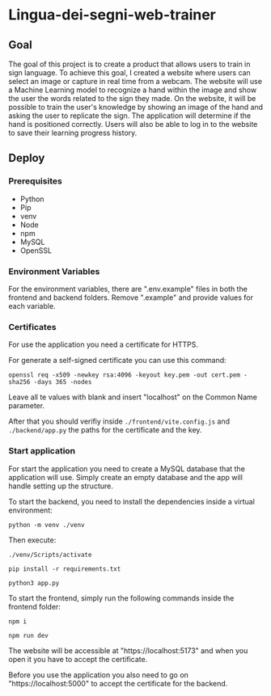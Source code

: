 # Lingua-dei-segni-web-trainer
## Goal
The goal of this project is to create a product that allows users to train in sign language. To achieve this goal, I created a website where users can select an image or capture in real time from a webcam. The website will use a Machine Learning model to recognize a hand within the image and show the user the words related to the sign they made. On the website, it will be possible to train the user's knowledge by showing an image of the hand and asking the user to replicate the sign. The application will determine if the hand is positioned correctly. Users will also be able to log in to the website to save their learning progress history. 

## Deploy
### Prerequisites
 - Python
 - Pip
 - venv
 - Node
 - npm
 - MySQL
 - OpenSSL

### Environment Variables

For the environment variables, there are ".env.example" files in both the frontend and backend folders. Remove ".example" and provide values for each variable.

### Certificates

For use the application you need a certificate for HTTPS.

For generate a self-signed certificate you can use this command:

`openssl req -x509 -newkey rsa:4096 -keyout key.pem -out cert.pem -sha256 -days 365 -nodes`

Leave all te values with blank and insert "localhost" on the Common Name parameter.

After that you should verifiy inside `./frontend/vite.config.js` and `./backend/app.py` the paths for the certificate and the key.

### Start application

For start the application you need to create a MySQL database that the application will use. Simply create an empty database and the app will handle setting up the structure.

To start the backend, you need to install the dependencies inside a virtual environment:

`python -m venv ./venv`

Then execute:

`./venv/Scripts/activate`

`pip install -r requirements.txt`

`python3 app.py`

To start the frontend, simply run the following commands inside the frontend folder:

`npm i`

`npm run dev`

The website will be accessible at "https://localhost:5173" and when you open it you have to accept the certificate.

Before you use the application you also need to go on "https://localhost:5000" to accept the certificate for the backend.
